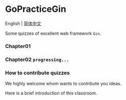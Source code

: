 # GoPracticeGin

English | [简体中文](README_cn.md)

Some quizzes of excellent web framework `Gin`.

### Chapter01



### Chapter02 `progressing...`

### How to contribute quizzes

We highly welcome whom wants to contribute you ideas.

Here is a brief introduction of this classroom.



